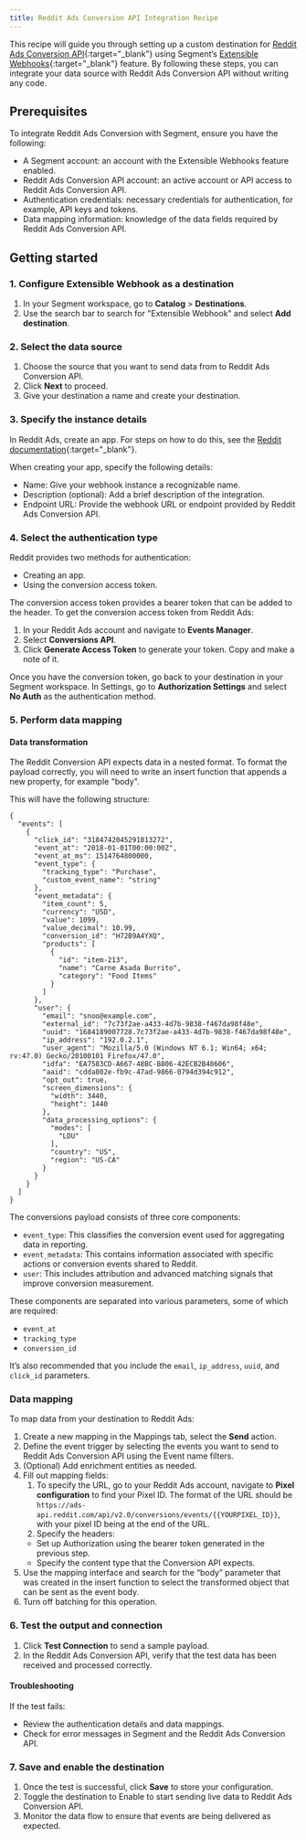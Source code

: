 ```yaml
---
title: Reddit Ads Conversion API Integration Recipe
---
```


This recipe will guide you through setting up a custom destination for [Reddit Ads Conversion API](https://ads.reddit.com/){:target="_blank"} using Segment’s [Extensible Webhooks](https://segment.com/docs/connections/destinations/catalog/actions-webhook-extensible/){:target="_blank"} feature. By following these steps, you can integrate your data source with Reddit Ads Conversion API without writing any code. 

##  Prerequisites

To integrate Reddit Ads Conversion with Segment, ensure you have the following:

- A Segment account: an account with the Extensible Webhooks feature enabled.
- Reddit Ads Conversion API account: an active account or API access to Reddit Ads Conversion API.
- Authentication credentials: necessary credentials for authentication, for example, API keys and tokens. 
- Data mapping information: knowledge of the data fields required by Reddit Ads Conversion API. 

## Getting started 

### 1. Configure Extensible Webhook as a destination

1. In your Segment workspace, go to **Catalog** > **Destinations**.
2. Use the search bar to search for "Extensible Webhook" and select **Add destination**.

### 2. Select the data source

1. Choose the source that you want to send data from to Reddit Ads Conversion API.
2. Click **Next** to proceed.
3. Give your destination a name and create your destination.

### 3. Specify the instance details

In Reddit Ads, create an app. For steps on how to do this, see the [Reddit documentation](https://business.reddithelp.com/s/article/Create-a-Reddit-Application){:target="_blank"}. 

When creating your app, specify the following details:

- Name: Give your webhook instance a recognizable name.
- Description (optional): Add a brief description of the integration.
- Endpoint URL: Provide the webhook URL or endpoint provided by Reddit Ads Conversion API. 

### 4. Select the authentication type 

Reddit provides two methods for authentication:
- Creating an app.
- Using the conversion access token.

The conversion access token provides a bearer token that can be added to the header. To get the conversion access token from Reddit Ads:

1. In your Reddit Ads account and navigate to **Events Manager**.
2. Select **Conversions API**.
3. Click **Generate Access Token** to generate your token. Copy and make a note of it. 

Once you have the conversion token, go back to your destination in your Segment workspace. In Settings, go to **Authorization Settings** and select **No Auth** as the authentication method.

### 5. Perform data mapping

#### Data transformation 

The Reddit Conversion API expects data in a nested format. To format the payload correctly, you will need to write an insert function that appends a new property, for example "body".

This will have the following structure: 

```
{
  "events": [
    {
      "click_id": "3184742045291813272",
      "event_at": "2018-01-01T00:00:00Z",
      "event_at_ms": 1514764800000,
      "event_type": {
        "tracking_type": "Purchase",
        "custom_event_name": "string"
      },
      "event_metadata": {
        "item_count": 5,
        "currency": "USD",
        "value": 1099,
        "value_decimal": 10.99,
        "conversion_id": "H72B9A4YXQ",
        "products": [
          {
            "id": "item-213",
            "name": "Carne Asada Burrito",
            "category": "Food Items"
          }
        ]
      },
      "user": {
        "email": "snoo@example.com",
        "external_id": "7c73f2ae-a433-4d7b-9838-f467da98f48e",
        "uuid": "1684189007728.7c73f2ae-a433-4d7b-9838-f467da98f48e",
        "ip_address": "192.0.2.1",
        "user_agent": "Mozilla/5.0 (Windows NT 6.1; Win64; x64; rv:47.0) Gecko/20100101 Firefox/47.0",
        "idfa": "EA7583CD-A667-48BC-B806-42ECB2B48606",
        "aaid": "cdda802e-fb9c-47ad-9866-0794d394c912",
        "opt_out": true,
        "screen_dimensions": {
          "width": 3440,
          "height": 1440
        },
        "data_processing_options": {
          "modes": [
            "LDU"
          ],
          "country": "US",
          "region": "US-CA"
        }
      }
    }
  ]
}
```

The conversions payload consists of three core components:

- `event_type`: This classifies the conversion event used for aggregating data in reporting.
- `event_metadata`: This contains information associated with specific actions or conversion events shared to Reddit. 
- `user`: This includes attribution and advanced matching signals that improve conversion measurement.

These components are separated into various parameters, some of which are required:
- `event_at`
- `tracking_type`
- `conversion_id`

It’s also recommended that you include the `email`, `ip_address`, `uuid`, and `click_id` parameters.

### Data mapping 

To map data from your destination to Reddit Ads:

1. Create a new mapping in the Mappings tab, select the **Send** action. 
2. Define the event trigger by selecting the events you want to send to Reddit Ads Conversion API using the Event name filters. 
3. (Optional) Add enrichment entities as needed.
4. Fill out mapping fields:
    1. To specify the URL, go to your Reddit Ads account, navigate to **Pixel configuration** to find your Pixel ID. The format of the URL should be `https://ads-api.reddit.com/api/v2.0/conversions/events/{{YOURPIXEL_ID}}`, with your pixel ID being at the end of the URL. 
    2. Specify the headers: 
      - Set up Authorization using the bearer token generated in the previous step.
      - Specify the content type that the Conversion API expects.
5. Use the mapping interface and search for the “body” parameter that was created in the insert function to select the transformed object that can be sent as the event body.
6. Turn off batching for this operation.

### 6. Test the output and connection 

1. Click **Test Connection** to send a sample payload.
2. In the Reddit Ads Conversion API, verify that the test data has been received and processed correctly.

#### Troubleshooting

If the test fails:
- Review the authentication details and data mappings.
- Check for error messages in Segment and the Reddit Ads Conversion API.

### 7. Save and enable the destination

1. Once the test is successful, click **Save** to store your configuration.
2. Toggle the destination to Enable to start sending live data to Reddit Ads Conversion API.
3. Monitor the data flow to ensure that events are being delivered as expected.
